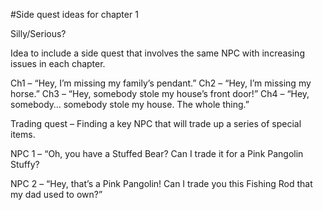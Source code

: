 #Side quest ideas for chapter 1

Silly/Serious?

Idea to include a side quest that involves the same NPC with increasing issues in each chapter.

Ch1 – “Hey, I’m missing my family’s pendant.”
Ch2 – “Hey, I’m missing my horse.”
Ch3 – “Hey, somebody stole my house’s front door!”
Ch4 – “Hey, somebody… somebody stole my house. The whole thing.”

Trading quest – Finding a key NPC that will trade up a series of special items.

NPC 1 – “Oh, you have a Stuffed Bear? Can I trade it for a Pink Pangolin Stuffy?

NPC 2 – “Hey, that’s a Pink Pangolin! Can I trade you this Fishing Rod that my dad used to own?”
